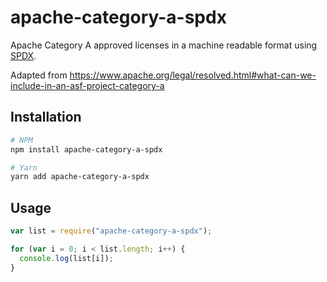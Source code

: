 # apache-category-a-spdx

Apache Category A approved licenses in a machine readable format using [SPDX](https://spdx.org).

Adapted from <https://www.apache.org/legal/resolved.html#what-can-we-include-in-an-asf-project-category-a>

## Installation

```sh
# NPM
npm install apache-category-a-spdx

# Yarn
yarn add apache-category-a-spdx
```

## Usage

```js
var list = require("apache-category-a-spdx");

for (var i = 0; i < list.length; i++) {
  console.log(list[i]);
}
```
